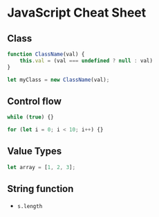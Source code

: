 # JavaScript Cheat Sheet

## Class

```javascript
function ClassName(val) {
    this.val = (val === undefined ? null : val)
}

let myClass = new ClassName(val);
```

## Control flow

```javascript
while (true) {}

for (let i = 0; i < 10; i++) {}

```

## Value Types

```javascript
let array = [1, 2, 3];

```

## String function

- `s.length`
